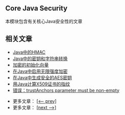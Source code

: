 ## Core Java Security

本模块包含有关核心Java安全性的文章

## 相关文章

+ [Java中的HMAC](docs/Java中的HMAC.md)
+ [Java中的密钥和字符串转换](docs/Java中的密钥和字符串转换.md)
+ [加密的初始化向量](docs/加密的初始化向量.md)
+ [在Java中启用无限强度加密](docs/在Java中启用无限强度加密.md)
+ [在Java中生成安全的AES密钥](docs/在Java中生成安全的AES密钥.md)
+ [用Java计算X509证书的指纹](docs/用Java计算X509证书的指纹.md)
+ [错误：trustAnchors parameter must be non-empty](docs/错误-trustAnchors参数必须为非空.md)

- 更多文章： [[<-- prev]](../java-security-2/README.md)
- 更多文章： [[next -->]](../java-security-algorithms/README.md)